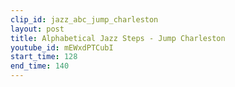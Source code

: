 ```yaml
---
clip_id: jazz_abc_jump_charleston
layout: post
title: Alphabetical Jazz Steps - Jump Charleston
youtube_id: mEWxdPTCubI
start_time: 128
end_time: 140
---
```


